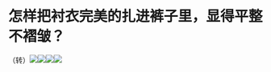 # 怎样把衬衣完美的扎进裤子里，显得平整不褶皱？

（转）![](https://pic2.zhimg.com/50/f9317e0cdb563e67a8ac693fafe24eb2_b.jpg)![](https://pic4.zhimg.com/50/32504a8b18ad1fa4ffe6d61385137309_b.jpg)![](https://pic2.zhimg.com/50/1435ebcc3b8357bbc708fec6448d93fd_b.jpg)![](https://pic3.zhimg.com/50/8f4bffaf8e2e5fd91858032ac417027a_b.jpg)